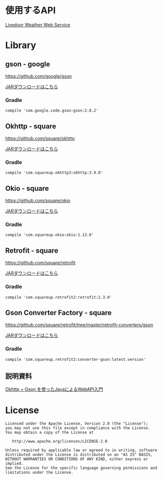 # 使用するAPI
[Livedoor Weather Web Service](http://weather.livedoor.com/weather_hacks/webservice)


# Library
## gson - google
https://github.com/google/gson

[JARダウンロードはこちら](https://maven-badges.herokuapp.com/maven-central/com.google.code.gson/gson)

### Gradle

```
compile 'com.google.code.gson:gson:2.8.2'
```


## Okhttp - square
https://github.com/square/okhttp

[JARダウンロードはこちら](https://search.maven.org/remote_content?g=com.squareup.okhttp3&a=okhttp&v=LATEST)

### Gradle

```
compile 'com.squareup.okhttp3:okhttp:3.9.0'
```

## Okio - square
https://github.com/square/okio

[JARダウンロードはこちら](https://search.maven.org/remote_content?g=com.squareup.okio&a=okio&v=LATEST)

### Gradle

```
compile 'com.squareup.okio:okio:1.13.0'
```

## Retrofit - square
https://github.com/square/retrofit

[JARダウンロードはこちら](https://search.maven.org/remote_content?g=com.squareup.retrofit2&a=retrofit&v=LATEST)


### Gradle

```
compile 'com.squareup.retrofit2:retrofit:2.3.0'
```

## Gson Converter Factory - square
https://github.com/square/retrofit/tree/master/retrofit-converters/gson

[JARダウンロードはこちら](https://repo2.maven.org/maven2/com/squareup/retrofit2/converter-gson/2.3.0/converter-gson-2.3.0.jar)

### Gradle

```
compile 'com.squareup.retrofit2:converter-gson:latest.version'
```

## 説明資料
[Okhttp + Gson を使ったJavaによるWebAPI入門](http://nshiba.hatenablog.com/entry/2016/11/22/003111)

# License
```
Licensed under the Apache License, Version 2.0 (the "License");
you may not use this file except in compliance with the License.
You may obtain a copy of the License at

   http://www.apache.org/licenses/LICENSE-2.0

Unless required by applicable law or agreed to in writing, software
distributed under the License is distributed on an "AS IS" BASIS,
WITHOUT WARRANTIES OR CONDITIONS OF ANY KIND, either express or implied.
See the License for the specific language governing permissions and
limitations under the License.
```
